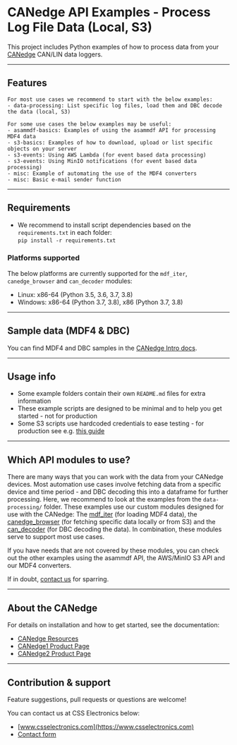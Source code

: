 # CANedge API Examples - Process Log File Data (Local, S3)

This project includes Python examples of how to process data from your [CANedge](https://www.csselectronics.com/) CAN/LIN data loggers.

---
## Features
```
For most use cases we recommend to start with the below examples:
- data-processing: List specific log files, load them and DBC decode the data (local, S3)

For some use cases the below examples may be useful:
- asammdf-basics: Examples of using the asammdf API for processing MDF4 data
- s3-basics: Examples of how to download, upload or list specific objects on your server
- s3-events: Using AWS Lambda (for event based data processing)
- s3-events: Using MinIO notifications (for event based data processing)
- misc: Example of automating the use of the MDF4 converters
- misc: Basic e-mail sender function

```

---

## Requirements
- We recommend to install script dependencies based on the `requirements.txt` in each folder:  
  ``pip install -r requirements.txt``

### Platforms supported
The below platforms are currently supported for the `mdf_iter`, `canedge_browser` and `can_decoder` modules:

- Linux: x86-64 (Python 3.5, 3.6, 3.7, 3.8)
- Windows: x86-64 (Python 3.7, 3.8), x86 (Python 3.7, 3.8)

---

## Sample data (MDF4 & DBC)
You can find MDF4 and DBC samples in the [CANedge Intro docs](https://canlogger.csselectronics.com/canedge-getting-started/log-file-tools/).

---

## Usage info
- Some example folders contain their own `README.md` files for extra information
- These example scripts are designed to be minimal and to help you get started - not for production
- Some S3 scripts use hardcoded credentials to ease testing - for production see e.g. [this guide](https://boto3.amazonaws.com/v1/documentation/api/latest/guide/configuration.html)

---

## Which API modules to use?
There are many ways that you can work with the data from your CANedge devices. Most automation use cases involve fetching data from a specific device and time period - and DBC decoding this into a dataframe for further processing. Here, we recommend to look at the examples from the `data-processing/` folder. These examples use our custom modules designed for use with the CANedge: The [mdf_iter](https://pypi.org/project/mdf-iter/) (for loading MDF4 data), the [canedge_browser](https://github.com/CSS-Electronics/canedge_browser) (for fetching specific data locally or from S3) and the [can_decoder](https://github.com/CSS-Electronics/can_decoder) (for DBC decoding the data). In combination, these modules serve to support most use cases.

If you have needs that are not covered by these modules, you can check out the other examples using the asammdf API, the AWS/MinIO S3 API and our MDF4 converters.

If in doubt, [contact us](https://www.csselectronics.com/screen/page/can-bus-logger-contact) for sparring.

---
## About the CANedge

For details on installation and how to get started, see the documentation:
- [CANedge Resources](https://www.csselectronics.com/screen/page/can-logger-resources)  
- [CANedge1 Product Page](https://www.csselectronics.com/screen/product/can-logger-sd-canedge1/language/en)  
- [CANedge2 Product Page](https://www.csselectronics.com/screen/product/can-lin-logger-wifi-canedge2/language/en)  

---
## Contribution & support
Feature suggestions, pull requests or questions are welcome!

You can contact us at CSS Electronics below:  
- [www.csselectronics.com](https://www.csselectronics.com)  
- [Contact form](https://www.csselectronics.com/screen/page/can-bus-logger-contact)  
